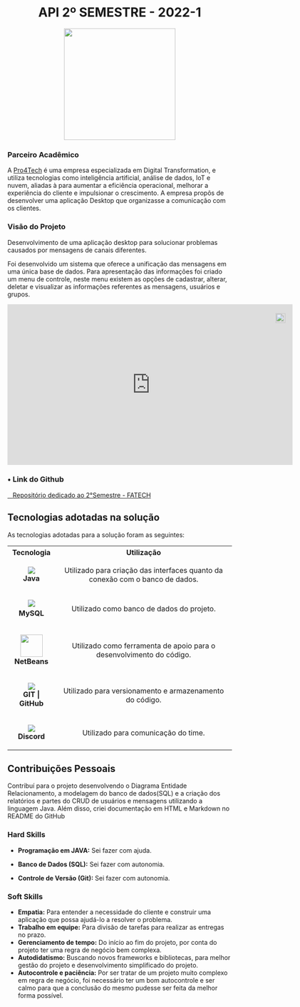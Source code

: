 <h1 align="center">API 2º SEMESTRE - 2022-1</h1>
<p align="center"><img src="https://avatars.githubusercontent.com/u/88987612?v=4" height="250" width="250"></p>

### Parceiro Acadêmico

A [Pro4Tech](https://www.pro4tech.com.br/) é uma empresa especializada em Digital Transformation, e utiliza tecnologias como inteligência artificial, análise de dados, IoT e nuvem, aliadas à para aumentar a eficiência operacional, melhorar a experiência do cliente e impulsionar o crescimento. A empresa propôs de desenvolver uma aplicação Desktop que organizasse a comunicação com os clientes.

### Visão do Projeto

Desenvolvimento de uma aplicação desktop para solucionar problemas causados por mensagens de canais diferentes.

Foi desenvolvido um sistema que oferece a unificação das mensagens em uma única base de dados. Para apresentação das informações foi criado um menu de controle, neste menu existem as opções de cadastrar, alterar, deletar e visualizar as informações referentes as mensagens, usuários e grupos.

<div style="position:relative;width:fit-content;height:fit-content;">
    <a style="position:absolute;top:20px;right:1rem;opacity:0.8;" href="https://clipchamp.com/watch/UgdTPqAOj0z?utm_source=embed&utm_medium=embed&utm_campaign=watch">
            <img loading="lazy" style="height:22px;" src="https://clipchamp.com/e.svg" alt="Made with Clipchamp" />
    </a>
    <iframe allow="autoplay;" allowfullscreen style="border:none" src="https://clipchamp.com/watch/UgdTPqAOj0z/embed" width="640" height="360"></iframe>
</div>

### • Link do Github

<a href="https://github.com/Grupo-4-Fatech/API-2Semestre" target="_blank"><span>&nbsp;&nbsp;&nbsp;</span><span>Repositório dedicado ao 2°Semestre - FATECH</span></a>

## Tecnologias adotadas na solução

As tecnologias adotadas para a solução foram as seguintes:

<table>
    <tr>
        <th>Tecnologia</th>
        <th>Utilização</th>
    </tr>
    <tr>
        <td style="text-align:center">
        <p align="center">
            <img src="https://skillicons.dev/icons?i=java"> <br>
            <strong>Java</strong>
        </p>
        </td>
        <td style="text-align:center">
            Utilizado para criação das interfaces quanto da conexão com o banco de dados.
        </td>
    </tr>
    <tr>
        <td style="text-align:center">
        <p align="center">
            <img src="https://skillicons.dev/icons?i=mysql"><strong><br>MySQL
        </p>
        </td>
        <td style="text-align:center">
            Utilizado como banco de dados do projeto.
        </td>
    </tr>
    <tr>
        <td style="text-align:center">
        <p align="center">
            <img src="https://upload.wikimedia.org/wikipedia/commons/thumb/9/98/Apache_NetBeans_Logo.svg/888px-Apache_NetBeans_Logo.svg.png" width=50> <br>
            <strong>NetBeans</strong>
        </p>
        </td>
        <td style="text-align:center">
            Utilizado como ferramenta de apoio para o desenvolvimento do código.
        </td>
    </tr>
    <tr>
        <td style="text-align:center">
            <p align="center">
                <img src="https://skillicons.dev/icons?i=git,github"> <br>
                <strong>GIT | GitHub </strong>
            </p>
        </td>
        <td style="text-align:center">
            Utilizado para versionamento e armazenamento do código.
        </td>
    </tr>
    <tr>
        <td style="text-align:center">
        <p align="center">
            <img src="https://skillicons.dev/icons?i=discord"> <br>
            <strong>Discord</strong>
        </p>
        </td>
        <td style="text-align:center">
            Utilizado para comunicação do time.
        </td>
    </tr>
</table>

## Contribuições Pessoais

Contribuí para o projeto desenvolvendo o Diagrama Entidade Relacionamento, a modelagem do banco de dados(SQL) e a criação dos relatórios e partes do CRUD de usuários e mensagens utilizando a linguagem Java. Além disso, criei documentação em HTML e Markdown no README do GitHub

### Hard Skills

- **Programação em JAVA:** Sei fazer com ajuda.

- **Banco de Dados (SQL):** Sei fazer com autonomia.

- **Controle de Versão (Git):** Sei fazer com autonomia.

### Soft Skills

- **Empatia:** Para entender a necessidade do cliente e construir uma aplicação que possa ajudá-lo a resolver o problema.
- **Trabalho em equipe:** Para divisão de tarefas para realizar as entregas no prazo.
- **Gerenciamento de tempo:** Do início ao fim do projeto, por conta do projeto ter uma regra de negócio bem complexa.
- **Autodidatismo:** Buscando novos frameworks e bibliotecas, para melhor gestão do projeto e desenvolvimento simplificado do projeto.
- **Autocontrole e paciência:** Por ser tratar de um projeto muito complexo em regra de negócio, foi necessário ter um bom autocontrole e ser calmo para que a conclusão do mesmo pudesse ser feita da melhor forma possível.

